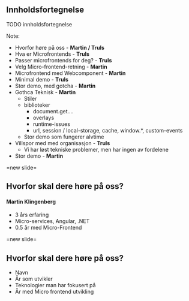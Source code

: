 ## Innholdsfortegnelse

TODO innholdsfortegnelse

Note:

- Hvorfor høre på oss - **Martin / Truls**
- Hva er Microfrontends - **Truls**
- Passer microfrontends for deg? - **Truls**
- Velg Micro-frontend-retning - **Martin**
- Microfrontend med Webcomponent - **Martin**
- Minimal demo - **Truls**
- Stor demo, med gotcha - **Martin**
- Gothca Teknisk - **Martin**
  - Stiler
  - biblioteker
    - document.get....
    - overlays
    - runtime-issues
    - url, session / local-storage, cache, window.\*, custom-events
  - Stor demo som fungerer alvtime
- Villspor med med organisasjon - **Truls**
  - Vi har løst tekniske problemer, men har ingen av fordelene
- Stor demo - **Martin**

=new slide=

## Hvorfor skal dere høre på oss?

<!-- .element: class="r-fit-text" -->

#### Martin Klingenberg

- 3 års erfaring
- Micro-services, Angular, .NET
- 0.5 år med Micro-Frontend

=new slide=

## Hvorfor skal dere høre på oss?

<!-- .element: class="r-fit-text" -->

- Navn
- År som utvikler
- Teknologier man har fokusert på
- År med Micro frontend utvikling
